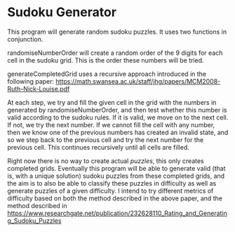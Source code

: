 # Sudoku Generator
 
This program will generate random sudoku puzzles. It uses two functions in conjunction.

randomiseNumberOrder will create a random order of the 9 digits for each cell in the sudoku grid. This is the order these numbers will be tried.

generateCompletedGrid uses a recursive approach introduced in the following paper: https://math.swansea.ac.uk/staff/jhg/papers/MCM2008-Ruth-Nick-Louise.pdf

At each step, we try and fill the given cell in the grid with the numbers in generated by randomiseNumberOrder, and then test whether this number is valid according to the sudoku rules. If it is valid, we move on to the next cell. If not, we try the next number. If we cannot fill the cell with any number, then we know one of the previous numbers has created an invalid state, and so we step back to the previous cell and try the next number for the previous cell. This continues recursively until all cells are filled.

Right now there is no way to create actual *puzzles*, this only creates completed grids. Eventually this program will be able to generate
 valid (that is, with a unique solution) sudoku puzzles from these completed grids, and the aim is to also be able to classify these puzzles in difficulty as well as generate puzzles of a given difficulty. I intend to try different metrics of difficulty based on both the method described in the above paper, and the method described in https://www.researchgate.net/publication/232628110_Rating_and_Generating_Sudoku_Puzzles
